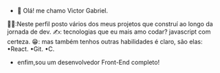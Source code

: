 - 👋 Olá! me chamo Victor Gabriel.

👨‍💻:Neste perfil posto vários dos meus projetos que construí ao longo da jornada de dev.
✍️: tecnologias que eu mais amo codar? javascript com certeza.
😁: mas também tenhos outras habilidades é claro, são elas:
•React.
•Git.
•C.
- enfim,sou um desenvolvedor Front-End completo!

